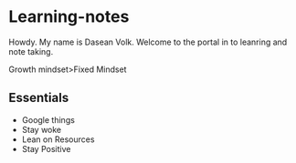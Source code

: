 # Learning-notes

Howdy. My name is Dasean Volk. Welcome to the portal in to leanring and note taking.

Growth mindset>Fixed Mindset

## Essentials
* Google things
* Stay woke
* Lean on Resources
* Stay Positive



